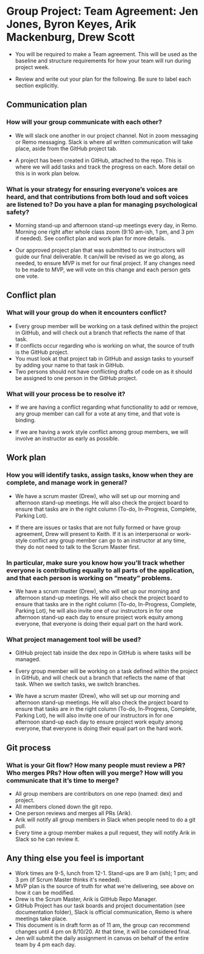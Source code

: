# Group Project: Team Agreement: Jen Jones, Byron Keyes, Arik Mackenburg, Drew Scott

* You will be required to make a Team agreement. This will be used as the baseline and structure requirements for how your team will run during project week.

* Review and write out your plan for the following. Be sure to label each section explicitly.

## Communication plan 

### How will your group communicate with each other? 

* We will slack one another in our project channel. Not in zoom messaging or Remo messaging. Slack is where all written communication will take place, aside from the GitHub project tab.

* A project has been created in GitHub, attached to the repo.  This is where we will add tasks and track the progress on each. More detail on this is in work plan below. 

### What is your strategy for ensuring everyone’s voices are heard, and that contributions from both loud and soft voices are listened to? Do you have a plan for managing psychological safety?

* Morning stand-up and afternoon stand-up meetings every day, in Remo. Morning one right after whole class zoom (9:10 am-ish, 1 pm, and 3 pm if needed). See conflict plan and work plan for more details.

* Our approved project plan that was submitted to our instructors will guide our final deliverable. It can/will be revised as we go along, as needed, to ensure MVP is met for our final project. If any changes need to be made to MVP, we will vote on this change and each person gets one vote. 

## Conflict plan

### What will your group do when it encounters conflict? 

* Every group member will be working on a task defined within the project in GitHub, and will check out a branch that reflects the name of that task. 
* If conflicts occur regarding who is working on what, the source of truth is the GitHub project. 
* You must look at that project tab in GitHub and assign tasks to yourself by adding your name to that task in GitHub. 
* Two persons should not have conflicting drafts of code on as it should be assigned to one person in the GitHub project.

### What will your process be to resolve it?

* If we are having a conflict regarding what functionality to add or remove, any group member can call for a vote at any time, and that vote is binding. 

* If we are having a work style conflict among group members, we will involve an instructor as early as possible. 

## Work plan 

### How you will identify tasks, assign tasks, know when they are complete, and manage work in general? 

* We have a scrum master (Drew), who will set up our morning and afternoon stand-up meetings.  He will also check the project board to ensure that tasks are in the right column (To-do, In-Progress, Complete, Parking Lot).

* If there are issues or tasks that are not fully formed or have group agreement, Drew will present to Keith. If it is an interpersonal or work-style conflict any group member can go to an instructor at any time, they do not need to talk to the Scrum Master first.  

### In particular, make sure you know how you’ll track whether everyone is contributing equally to all parts of the application, and that each person is working on “meaty” problems. 

* We have a scrum master (Drew), who will set up our morning and afternoon stand-up meetings.  He will also check the project board to ensure that tasks are in the right column (To-do, In-Progress, Complete, Parking Lot), he will also invite one of our instructors in for one afternoon stand-up each day to ensure project work equity among everyone, that everyone is doing their equal part on the hard work. 

### What project management tool will be used?

* GitHub project tab inside the dex repo in GitHub is where tasks will be managed. 

* Every group member will be working on a task defined within the project in GitHub, and will check out a branch that reflects the name of that task. When we switch tasks, we switch branches. 

* We have a scrum master (Drew), who will set up our morning and afternoon stand-up meetings.  He will also check the project board to ensure that tasks are in the right column (To-do, In-Progress, Complete, Parking Lot), he will also invite one of our instructors in for one afternoon stand-up each day to ensure project work equity among everyone, that everyone is doing their equal part on the hard work. 

## Git process

### What is your Git flow? How many people must review a PR? Who merges PRs? How often will you merge? How will you communicate that it’s time to merge?

* All group members are contributors on one repo (named: dex) and project. 
* All members cloned down the git repo. 
* One person reviews and merges all PRs (Arik). 
* Arik will notify all group members in Slack when people need to do a git pull. 
* Every time a group member makes a pull request, they will notify Arik in Slack so he can review it. 

## Any thing else you feel is important 

* Work times are 9-5, lunch from 12-1. Stand-ups are 9 am (ish); 1 pm; and 3 pm (if Scrum Master thinks it's needed).
* MVP plan is the source of truth for what we're delivering, see above on how it can be modified.
* Drew is the Scrum Master, Arik is GitHub Repo Manager. 
* GitHub Project has our task boards and project documentation (see documentation folder), Slack is official communication, Remo is where meetings take place. 
* This document is in draft form as of 11 am, the group can recommend changes until 4 pm on 8/10/20. At that time, it will be considered final. 
* Jen will submit the daily assignment in canvas on behalf of the entire team by 4 pm each day. 
